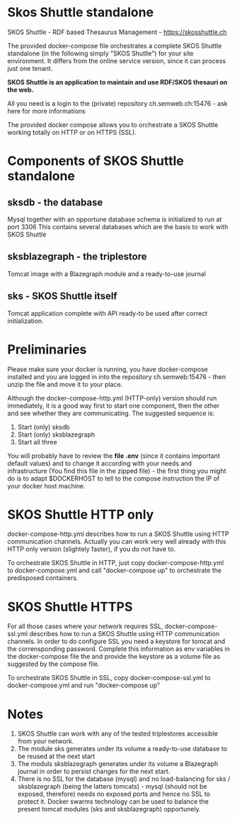 # Skos Shuttle standalone
SKOS Shuttle - RDF based Thesaurus Management - https://skosshuttle.ch 

The provided docker-compose file orchestrates a complete SKOS Shuttle standalone (in the following simply "SKOS Shutlle") for your site environment. It differs from the online service version, since it can process just one tenant.

**SKOS Shuttle is an application to maintain and use RDF/SKOS thesauri on the web.**

All you need is a login to the (private) repository ch.semweb.ch:15476 - ask here for more informations

The provided docker compose allows you to orchestrate a SKOS Shuttle working totally on HTTP or on HTTPS (SSL).


# Components of SKOS Shuttle standalone

## sksdb - the database
Mysql together with an opportune database schema is initialized to run at port 3306
This contains several databases which are the basis to work with SKOS Shuttle

## sksblazegraph - the triplestore
Tomcat image with a Blazegraph module and a ready-to-use journal

## sks - SKOS Shuttle itself
Tomcat application complete with API ready-to be used after correct initialization.

# Preliminaries
Please make sure your docker is running, you have docker-compose installed and you are logged in into the repository ch.semweb:15476 - then unzip the file and move it to your place.

Although the docker-compose-http.yml (HTTP-only) version should run immediately, it is a good way first to start one component, then the other and see whether they are communicating. The suggested sequence is:

1) Start (only) sksdb 
2) Start (only) sksblazegraph
3) Start all three

You will probably have to review the **file .env** (since it contains important default values) and to change it according with your needs and infrastructure (You find this file in the zipped file) - the first thing you might do is to adapt $DOCKERHOST to tell to the compose instruction the IP of your docker host machine.

# SKOS Shuttle HTTP only

docker-compose-http.yml describes how to run a SKOS Shuttle using HTTP communication channels. Actually you can work very well already with this HTTP only version (slightely faster), if you do not have to.

To orchestrate SKOS Shuttle in HTTP, just copy docker-compose-http.yml to docker-compose.yml and call "docker-compose up" to orchestrate the predisposed containers. 

# SKOS Shuttle HTTPS

For all those cases where your network requires SSL, docker-compose-ssl.yml describes how to run a SKOS Shuttle using HTTP communication channels. In order to do configure SSL you need a keystore for tomcat and the corrensponding password. 
Complete this information as env variables in the docker-compose file the and provide the keystore as a volume file as suggested by the compose file.

To orchestrate SKOS Shuttle in SSL, copy docker-compose-ssl.yml to docker-compose.yml and run "docker-compose up"

# Notes

1) SKOS Shuttle can work with any of the tested triplestores accessible from your network. 
2) The module sks generates under its volume a ready-to-use database to be reused at the next start
3) The moduls sksblazegraph generates under its volume a Blazegraph journal in order to persist changes for the next start.
4) There is no SSL for the database (mysql) and no load-balancing for sks / sksblazegraph (being the latters tomcats) - mysql (should not be exposed, therefore) needs no exposed ports and hence no SSL to protect it. Docker swarms technology can be used to balance the present tomcat modules (sks and sksblazegraph) opportunely. 
